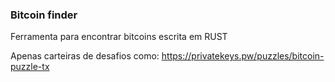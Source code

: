 ### Bitcoin finder

Ferramenta para encontrar bitcoins escrita em RUST

Apenas carteiras de desafios como: https://privatekeys.pw/puzzles/bitcoin-puzzle-tx

